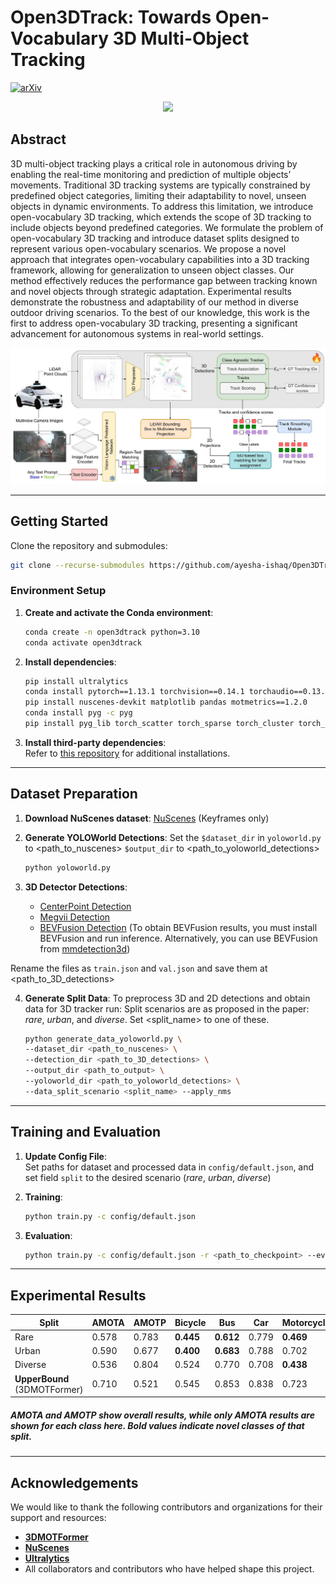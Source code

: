 
# Open3DTrack: Towards Open-Vocabulary 3D Multi-Object Tracking

[![arXiv](https://img.shields.io/badge/arXiv-Link-orange)](https://arxiv.org/abs/2410.01678)  
<!-- ![Project GIF](./img/open3dtrack.gif) -->
<p align="center"> <img src="./img/open3dtrackvid.gif" width="600"> </p>


## Abstract
3D multi-object tracking plays a critical role in autonomous driving by enabling the real-time monitoring and prediction of multiple objects’ movements. Traditional 3D tracking systems are typically constrained by predefined object categories, limiting their adaptability to novel, unseen objects in dynamic environments. To address this limitation, we introduce open-vocabulary 3D tracking, which extends the scope of 3D tracking to include objects beyond predefined categories. We formulate the problem of open-vocabulary 3D tracking and introduce dataset splits designed to represent various open-vocabulary scenarios. We propose a novel approach that integrates open-vocabulary capabilities into a 3D tracking framework, allowing for generalization to unseen object classes. Our method effectively reduces the performance gap between tracking known and novel objects through strategic adaptation. Experimental results demonstrate the robustness and adaptability of our method in diverse outdoor driving scenarios. To the best of our knowledge, this work is the first to address open-vocabulary 3D tracking, presenting a significant advancement for autonomous systems in real-world settings.

<p align="center"> <img src="./img/open3dtrack.JPG" width="900"> </p>

---

## Getting Started

Clone the repository and submodules:
```bash
git clone --recurse-submodules https://github.com/ayesha-ishaq/Open3DTrack
```

### Environment Setup

1. **Create and activate the Conda environment**:
    ```bash
    conda create -n open3dtrack python=3.10
    conda activate open3dtrack
    ```

2. **Install dependencies**:
    ```bash
    pip install ultralytics
    conda install pytorch==1.13.1 torchvision==0.14.1 torchaudio==0.13.1 pytorch-cuda=11.6 -c pytorch -c nvidia
    pip install nuscenes-devkit matplotlib pandas motmetrics==1.2.0
    conda install pyg -c pyg
    pip install pyg_lib torch_scatter torch_sparse torch_cluster torch_spline_conv -f https://data.pyg.org/whl/torch-1.13.0+cu116.html
    ```

3. **Install third-party dependencies**:  
   Refer to [this repository](https://github.com/dsx0511/3DMOTFormer.git) for additional installations.

---

## Dataset Preparation

1. **Download NuScenes dataset**: [NuScenes](https://www.nuscenes.org/download) (Keyframes only)
2. **Generate YOLOWorld Detections**:
Set the `$dataset_dir` in `yoloworld.py` to <path_to_nuscenes> `$output_dir` to <path_to_yoloworld_detections>
    ```bash
    python yoloworld.py
    ```

3. **3D Detector Detections**:
   - [CenterPoint Detection](https://mitprod-my.sharepoint.com/:f:/g/personal/tianweiy_mit_edu/Eip_tOTYSk5JhdVtVzlXlyABDPnGx9vsnwdo5SRK7bsh8w?e=vSdija)
   - [Megvii Detection](https://www.nuscenes.org/data/detection-megvii.zip)
   - [BEVFusion Detection](https://github.com/mit-han-lab/bevfusion) (To obtain BEVFusion results, you must install BEVFusion and run inference. Alternatively, you can use BEVFusion from [mmdetection3d](https://github.com/open-mmlab/mmdetection3d/tree/main/projects/BEVFusion))
     
Rename the files as `train.json` and `val.json` and save them at <path_to_3D_detections>


4. **Generate Split Data**:
    To preprocess 3D and 2D detections and obtain data for 3D tracker run: 
    Split scenarios are as proposed in the paper: *rare*, *urban*, and *diverse*. Set <split_name> to one of these.
    ```bash
    python generate_data_yoloworld.py \
    --dataset_dir <path_to_nuscenes> \
    --detection_dir <path_to_3D_detections> \
    --output_dir <path_to_output> \
    --yoloworld_dir <path_to_yoloworld_detections> \
    --data_split_scenario <split_name> --apply_nms
    ```

---

## Training and Evaluation

1. **Update Config File**:  
   Set paths for dataset and processed data in `config/default.json`, and set field `split` to the desired scenario (*rare*, *urban*, *diverse*)

2. **Training**:
    ```bash
    python train.py -c config/default.json
    ```

3. **Evaluation**:
    ```bash
    python train.py -c config/default.json -r <path_to_checkpoint> --eval_only -o <path_to_result_folder>
    ```

---

## Experimental Results

| Split | AMOTA | AMOTP | Bicycle | Bus  | Car  | Motorcycle | Pedestrian | Trailer | Truck | Checkpoint|
|-------|-------|-------|---------|------|------|------------|------------|---------|-------|-------|
| Rare  | 0.578 | 0.783 | **0.445**   |**0.612**| 0.779| **0.469**      | 0.752      | 0.477   | 0.511 | [weights](https://huggingface.co/ayeshaishaq/Open3DTrack/resolve/main/BBM_Rare.pth?download=true)
| Urban | 0.590 | 0.677 | **0.400**   | **0.683**| 0.788| 0.702      | **0.548**      | 0.488   | 0.522 | [weights](https://huggingface.co/ayeshaishaq/Open3DTrack/resolve/main/PBB_Urban.pth?download=true)
| Diverse | 0.536| 0.804 | 0.524   | 0.770| 0.708| **0.438**      | **0.564**      | 0.470   | **0.276** |[weights](https://huggingface.co/ayeshaishaq/Open3DTrack/resolve/main/PTM_Diverse.pth?download=true)
| **UpperBound** (3DMOTFormer) | 0.710 | 0.521 | 0.545 | 0.853 | 0.838 | 0.723 | 0.812 | 0.509 | 0.690 |

##### AMOTA and AMOTP show overall results, while only AMOTA results are shown for each class here. Bold values indicate novel classes of that split.
---

## Acknowledgements
We would like to thank the following contributors and organizations for their support and resources:

- **[3DMOTFormer](https://github.com/dsx0511/3DMOTFormer.git)**
- **[NuScenes](https://www.nuscenes.o]**rg/)** 
- **[Ultralytics](https://ultralytics.com/)** 
- All collaborators and contributors who have helped shape this project.

